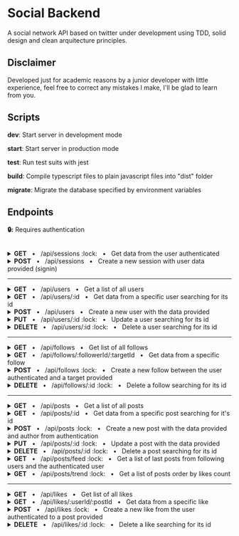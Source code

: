 # Social Backend

A social network API based on twitter under development using TDD, solid design and clean arquitecture principles.

## Disclaimer

Developed just for academic reasons by a junior developer with little experience, feel free to correct any mistakes I make, I'll be glad to learn from you.

## Scripts

**dev**: Start server in development mode

**start**: Start server in production mode

**test**: Run test suits with jest

**build**: Compile typescript files to plain javascript files into "dist" folder

**migrate**: Migrate the database specified by environment variables

## Endpoints

**:lock::** Requires authentication

<br/>

<details>
<summary><b>GET</b> &nbsp; • &nbsp; /api/sessions :lock: &nbsp; • &nbsp; Get data from the user authenticated</summary>

### **Request**

```json
"header": {
    "authorization": "<string required> [Bearer JWT token]"
},
```

### **Response**

**Code** : `200 OK`

```json
"body": {
    "id": "<string> [User id]",
    "email": "<string> [User email]",
    "name": "<string> [User name]",
    "tag": "<string> [User tag]",
    "followers": "<number> [User followers count]",
    "following": "<number> [User following count]",
    "createdAt": "<Date> [User date/time of creation]",
    "updatedAt": "<Date> [User date/time of last update]"
}
```

</details>

<details>
<summary><b>POST</b> &nbsp; • &nbsp; /api/sessions &nbsp; • &nbsp; Create a new session with user data provided (signin)</summary>

### **Request**

```json
"body": {
    "email": "<string email max=50 required> [User email]",
    "password": "<string min=8 max=30 required> [User password]"
}
```

### **Response**

**Code** : `201 CREATED`

```json
"body": {
    "token": "<string> [JWT token]",
    "user": {
        "id": "<string> [User id]",
        "email": "<string> [User email]",
        "name": "<string> [User name]",
        "tag": "<string> [User tag]",
        "followers": "<number> [User followers count]",
        "following": "<number> [User following count]",
        "createdAt": "<Date> [User date/time of creation]",
        "updatedAt": "<Date> [User date/time of last update]"
    }
}
```

</details>

---

<details>
<summary><b>GET</b> &nbsp; • &nbsp; /api/users &nbsp; • &nbsp; Get a list of all users</summary>

### **Request**

```json
"query": {
    "page": "<number integer positive optional default=1> [Page]",
    "per-page": "<number integer positive max=30 optional default=10> [Users per page]",
    "leading": "<boolean> [Get only users with followers and order by followers count desc]"
}
```

### **Response**

**Code** : `200 OK`

```json
"header": {
    "x-total-count": "<number> [Total of users]",
    "x-total-pages": "<number> [Total of pages]"
}

"body": [
    {
        "id": "<string> [User id]",
        "name": "<string> [User name]",
        "tag": "<string> [User tag]",
        "followers": "<number> [User followers count]",
        "following": "<number> [User following count]",
        "createdAt": "<Date> [User date/time of creation]",
        "updatedAt": "<Date> [User date/time of last update]"
    }
]
```

</details>

<details>
<summary><b>GET</b> &nbsp; • &nbsp; /api/users/:id &nbsp; • &nbsp; Get data from a specific user searching for its id</summary>

### **Request**

```json
"params": {
    "id": "<string required> [User id]"
}
```

### **Response**

**Code** : `200 OK`

```json
"body": {
    "id": "<string> [User id]",
    "name": "<string> [User name]",
    "tag": "<string> [User tag]",
    "followers": "<number> [User followers count]",
    "following": "<number> [User following count]",
    "createdAt": "<Date> [User date/time of creation]",
    "updatedAt": "<Date> [User date/time of last update]"
}
```

</details>

<details>
<summary><b>POST</b> &nbsp; • &nbsp; /api/users &nbsp; • &nbsp; Create a new user with the data provided</summary>

### **Request**

```json
"body": {
    "email": "<string email max=50 required> [User email]",
    "name": "<string max=50 required> [User name]",
    "tag": "<string alphanum max=30 required> [User tag]",
    "password": "<string min=8 max=30 required> [User password]"
}
```

### **Response**

**Code** : `201 CREATED`

```json
"body": {
    "id": "<string> [User id]",
    "email": "<string> [User email]",
    "name": "<string> [User name]",
    "tag": "<string> [User tag]",
    "followers": "<number> [User followers count]",
    "following": "<number> [User following count]",
    "createdAt": "<Date> [User date/time of creation]",
    "updatedAt": "<Date> [User date/time of last update]"
}
```

</details>

<details>
<summary><b>PUT</b> &nbsp; • &nbsp; /api/users/:id :lock: &nbsp; • &nbsp; Update a user searching for its id</summary>

### **Request**

```json
"params": {
    "id": "<string required> [User id]"
},

"header": {
    "authorization": "<string bearer token required> [Bearer JWT token]"
},

"body": {
    "email": "<string email max=50 required> [User email]",
    "password": "<string min=8 max=30 required> [User password]"
}
```

### **Response**

**Code** : `200 OK`

```json
"body": {
    "id": "<string> [User id]",
    "email": "<string> [User email]",
    "name": "<string> [User name]",
    "tag": "<string> [User tag]",
    "followers": "<number> [User followers count]",
    "following": "<number> [User following count]",
    "createdAt": "<Date> [User date/time of creation]",
    "updatedAt": "<Date> [User date/time of last update]"
}
```

</details>

<details>
<summary><b>DELETE</b> &nbsp; • &nbsp; /api/users/:id :lock: &nbsp; • &nbsp; Delete a user searching for its id</summary>

### **Request**

```json
"params": {
    "id": "<string required> [User id]"
},

"header": {
    "authorization": "<string bearer token required> [Bearer JWT token]"
},
```

### **Response**

**Code** : `200 OK`

```json

```

</details>

---

<details>
<summary><b>GET</b> &nbsp; • &nbsp; /api/follows &nbsp; • &nbsp; Get list of all follows</summary>

### **Request**

```json
"query": {
    "page": "<number integer positive optional default=1> [Page]",
    "per-page": "<number integer positive max=30 optional default=10> [Follows per page]",
    "follower-id": "<string optional> [User follower id]",
    "target-id": "<string optional> [User target id]"
},
```

### **Response**

**Code** : `200 OK`

```json
"body": [
    {
        "id": "<string> [Follow id]",
        "follower": {
            "id": "<string> [User follower id]",
            "name": "<string> [User follower name]",
            "tag": "<string> [User follower tag]",
            "createdAt": "<Date> [User follower date/time of creation]",
            "updatedAt": "<Date> [User follower date/time of last update]"
        },
        "target": {
            "id": "<string> [User following id]",
            "name": "<string> [User following name]",
            "tag": "<string> [User following tag]",
            "createdAt": "<Date> [User following date/time of creation]",
            "updatedAt": "<Date> [User following date/time of last update]"
        },
        "createdAt": "<Date> [Follow date/time of creation]",
    }
]
```

</details>

<details>
<summary><b>GET</b> &nbsp; • &nbsp; /api/follows/:followerId/:targetId &nbsp; • &nbsp; Get data from a specific follow</summary>

### **Request**

```json
"params": {
    "followerId": "<string required> [User follower id]",
    "targetId": "<string required> [User target id]"
},
```

### **Response**

**Code** : `200 OK`

```json
"body": {
    "id": "<string> [Follow id]",
    "follower": {
        "id": "<string> [User follower id]",
        "name": "<string> [User follower name]",
        "tag": "<string> [User follower tag]",
        "createdAt": "<Date> [User follower date/time of creation]",
        "updatedAt": "<Date> [User follower date/time of last update]"
    },
    "target": {
        "id": "<string> [User following id]",
        "name": "<string> [User following name]",
        "tag": "<string> [User following tag]",
        "createdAt": "<Date> [User following date/time of creation]",
        "updatedAt": "<Date> [User following date/time of last update]"
    },
    "createdAt": "<Date> [Follow date/time of creation]",
}
```

</details>

<details>
<summary><b>POST</b> &nbsp; • &nbsp; /api/follows :lock: &nbsp; • &nbsp; Create a new follow between the user authenticated and a target provided</summary>

### **Request**

```json
"header": {
    "authorization": "<string bearer token required> [Bearer JWT token]"
},

"body": {
    "targetId": "<string required> [User target id]",
}
```

### **Response**

**Code** : `201 CREATED`

```json
"body": {
    "id": "<string> [Follow id]",
    "follower": {
        "id": "<string> [User follower id]",
        "name": "<string> [User follower name]",
        "tag": "<string> [User follower tag]",
        "createdAt": "<Date> [User follower date/time of creation]",
        "updatedAt": "<Date> [User follower date/time of last update]"
    },
    "target": {
        "id": "<string> [User following id]",
        "name": "<string> [User following name]",
        "tag": "<string> [User following tag]",
        "createdAt": "<Date> [User following date/time of creation]",
        "updatedAt": "<Date> [User following date/time of last update]"
    },
    "createdAt": "<Date> [Follow date/time of creation]",
}
```

</details>

<details>
<summary><b>DELETE</b> &nbsp; • &nbsp; /api/follows/:id :lock: &nbsp; • &nbsp; Delete a follow searching for its id</summary>

### **Request**

```json
"header": {
    "authorization": "<string bearer token required> [Bearer JWT token]"
},

"params": {
    "id": "<string required> [Follow id]",
}
```

### **Response**

**Code** : `201 CREATED`

```json

```

</details>

---

<details>
<summary><b>GET</b> &nbsp; • &nbsp; /api/posts &nbsp; • &nbsp; Get a list of all posts</summary>

### **Request**

```json
"query": {
    "page": "<number integer positive optional default=1> [Page]",
    "per-page": "<number integer positive optional max=30 default=10> [Posts per page]",
    "author-id": "<string optional> [User author id]"
},
```

### **Response**

**Code** : `200 OK`

```json
"body": [
    {
        "id": "<string> [Post id]",
        "text": "<string> [Post text]",
        "likes": "<number> [Post likes count]",
        "author": {
            "id": "<string> [User author id]",
            "name": "<string> [User author name]",
            "tag": "<string> [User author tag]",
            "createdAt": "<Date> [User author date/time of creation]",
            "updatedAt": "<Date> [User author date/time of last update]"
        },
        "createdAt": "<Date> [Post date/time of creation]",
        "updatedAt": "<Date> [Post date/time of last update]"
    }
]
```

</details>

<details>
<summary><b>GET</b> &nbsp; • &nbsp; /api/posts/:id &nbsp; • &nbsp; Get data from a specific post searching for it's id</summary>

### **Request**

```json
"params": {
    "id": "<string required> [Post id]"
},
```

### **Response**

**Code** : `200 OK`

```json
"body": {
    "id": "<string> [Post id]",
    "text": "<string> [Post text]",
    "likes": "<number> [Post likes count]",
    "author": {
        "id": "<string> [User author id]",
        "name": "<string> [User author name]",
        "tag": "<string> [User author tag]",
        "createdAt": "<Date> [User author date/time of creation]",
        "updatedAt": "<Date> [User author date/time of last update]"
    },
    "createdAt": "<Date> [Post date/time of creation]",
    "updatedAt": "<Date> [Post date/time of last update]"
}
```

</details>

<details>
<summary><b>POST</b> &nbsp; • &nbsp; /api/posts :lock: &nbsp; • &nbsp; Create a new post with the data provided and author from authentication</summary>

### **Request**

```json
"header": {
    "authorization": "<string bearer token required> [Bearer JWT token]"
},

"body": {
    "text": "<string max=256 required> [Post text]",
}
```

### **Response**

**Code** : `201 CREATED`

```json
"body": {
    "id": "<string> [Post id]",
    "text": "<string> [Post text]",
    "likes": "<number> [Post likes count]",
    "author": {
        "id": "<string> [User author id]",
        "email": "<string> [User email]",
        "name": "<string> [User author name]",
        "tag": "<string> [User author tag]",
        "createdAt": "<Date> [User author date/time of creation]",
        "updatedAt": "<Date> [User author date/time of last update]"
    },
    "createdAt": "<Date> [Post date/time of creation]",
    "updatedAt": "<Date> [Post date/time of last update]"
}
```

</details>

<details>
<summary><b>PUT</b> &nbsp; • &nbsp; /api/posts/:id :lock: &nbsp; • &nbsp; Update a post with the data provided</summary>

### **Request**

```json
"header": {
    "authorization": "<string bearer token required> [Bearer JWT token]"
},

"params": {
    "id": "<string required> [Post id]"
}

"body": {
    "text": "<string max=256 required> [Post text]",
}
```

### **Response**

**Code** : `201 CREATED`

```json
"body": {
    "id": "<string> [Post id]",
    "text": "<string> [Post text]",
    "likes": "<number> [Post likes count]",
    "author": {
        "id": "<string> [User author id]",
        "email": "<string> [User email]",
        "name": "<string> [User author name]",
        "tag": "<string> [User author tag]",
        "createdAt": "<Date> [User author date/time of creation]",
        "updatedAt": "<Date> [User author date/time of last update]"
    },
    "createdAt": "<Date> [Post date/time of creation]",
    "updatedAt": "<Date> [Post date/time of last update]"
}
```

</details>

<details>
<summary><b>DELETE</b> &nbsp; • &nbsp; /api/posts/:id :lock: &nbsp; • &nbsp; Delete a post searching for its id</summary>

### **Request**

```json
"header": {
    "authorization": "<string bearer token required> [Bearer JWT token]"
},

"params": {
    "id": "<string required> [Post id]"
},

"header": {
    "authorization": "<string bearer token required> [Bearer JWT token]"
},
```

### **Response**

**Code** : `200 OK`

```json

```

</details>

<details>
<summary><b>GET</b> &nbsp; • &nbsp; /api/posts/feed :lock: &nbsp; • &nbsp; Get a list of last posts from following users and the authenticated user</summary>

### **Request**

```json
"header": {
    "authorization": "<string bearer token required> [Bearer JWT token]"
},

"query": {
    "page": "<number integer positive optional default=1> [Page]",
    "per-page": "<number integer positive optional max=30 default=10> [Posts per page]"
},
```

### **Response**

**Code** : `200 OK`

```json
"body": [
    {
        "id": "<string> [Post id]",
        "text": "<string> [Post text]",
        "likes": "<number> [Post likes count]",
        "author": {
            "id": "<string> [User author id]",
            "name": "<string> [User author name]",
            "tag": "<string> [User author tag]",
            "createdAt": "<Date> [User author date/time of creation]",
            "updatedAt": "<Date> [User author date/time of last update]"
        },
        "createdAt": "<Date> [Post date/time of creation]",
        "updatedAt": "<Date> [Post date/time of last update]"
    }
]
```

</details>

<details>
<summary><b>GET</b> &nbsp; • &nbsp; /api/posts/trend :lock: &nbsp; • &nbsp; Get a list of posts order by likes count</summary>

### **Request**

```json
"query": {
    "page": "<number integer positive optional default=1> [Page]",
    "per-page": "<number integer positive optional max=30 default=10> [Posts per page]"
},
```

### **Response**

**Code** : `200 OK`

```json
"body": [
    {
        "id": "<string> [Post id]",
        "text": "<string> [Post text]",
        "likes": "<number> [Post likes count]",
        "author": {
            "id": "<string> [User author id]",
            "name": "<string> [User author name]",
            "tag": "<string> [User author tag]",
            "createdAt": "<Date> [User author date/time of creation]",
            "updatedAt": "<Date> [User author date/time of last update]"
        },
        "createdAt": "<Date> [Post date/time of creation]",
        "updatedAt": "<Date> [Post date/time of last update]"
    }
]
```

</details>

---

<details>
<summary><b>GET</b> &nbsp; • &nbsp; /api/likes &nbsp; • &nbsp; Get list of all likes</summary>

### **Request**

```json
"query": {
    "page": "<number integer positive optional default=1> [Page]",
    "per-page": "<number integer positive max=30 optional default=10> [Follows per page]",
    "user-id": "<string optional> [User id]",
    "post-id": "<string optional> [Post id]"
},
```

### **Response**

**Code** : `200 OK`

```json
"body": [
    {
        "id": "<string> [Like id]",
        "user": {
            "id": "<string> [User id]",
            "name": "<string> [User name]",
            "tag": "<string> [User tag]",
            "createdAt": "<Date> [User date/time of creation]",
            "updatedAt": "<Date> [User date/time of last update]"
        },
        "post": {
            "id": "<string> [Post id]",
            "text": "<string> [Post text]",
            "author": {
                "id": "<string> [User author id]",
                "name": "<string> [User author name]",
                "tag": "<string> [User author tag]",
                "createdAt": "<Date> [User author date/time of creation]",
                "updatedAt": "<Date> [User author date/time of last update]"
            },
            "createdAt": "<Date> [Post date/time of creation]",
            "updatedAt": "<Date> [Post date/time of last update]"
        },
        "createdAt": "<Date> [Like date/time of creation]",
    }
]
```

</details>

<details>
<summary><b>GET</b> &nbsp; • &nbsp; /api/likes/:userId/:postId &nbsp; • &nbsp; Get data from a specific like</summary>

### **Request**

```json
"params": {
    "userId": "<string required> [User id]",
    "postId": "<string required> [Post id]"
},
```

### **Response**

**Code** : `200 OK`

```json
"body": {
    "id": "<string> [Like id]",
    "user": {
        "id": "<string> [User id]",
        "name": "<string> [User name]",
        "tag": "<string> [User tag]",
        "createdAt": "<Date> [User date/time of creation]",
        "updatedAt": "<Date> [User date/time of last update]"
    },
    "post": {
        "id": "<string> [Post id]",
        "text": "<string> [Post text]",
        "author": {
            "id": "<string> [User author id]",
            "name": "<string> [User author name]",
            "tag": "<string> [User author tag]",
            "createdAt": "<Date> [User author date/time of creation]",
            "updatedAt": "<Date> [User author date/time of last update]"
        },
        "createdAt": "<Date> [Post date/time of creation]",
        "updatedAt": "<Date> [Post date/time of last update]"
    },
    "createdAt": "<Date> [Like date/time of creation]",
}
```

</details>

<details>
<summary><b>POST</b> &nbsp; • &nbsp; /api/likes :lock: &nbsp; • &nbsp; Create a new like from the user authenticated to a post provided</summary>

### **Request**

```json
"header": {
    "authorization": "<string bearer token required> [Bearer JWT token]"
},

"body": {
    "targetId": "<string required> [User target id]",
}
```

### **Response**

**Code** : `201 CREATED`

```json
"body": {
    "id": "<string> [Like id]",
    "user": {
        "id": "<string> [User id]",
        "name": "<string> [User name]",
        "tag": "<string> [User tag]",
        "createdAt": "<Date> [User date/time of creation]",
        "updatedAt": "<Date> [User date/time of last update]"
    },
    "post": {
        "id": "<string> [Post id]",
        "text": "<string> [Post text]",
        "author": {
            "id": "<string> [User author id]",
            "name": "<string> [User author name]",
            "tag": "<string> [User author tag]",
            "createdAt": "<Date> [User author date/time of creation]",
            "updatedAt": "<Date> [User author date/time of last update]"
        },
        "createdAt": "<Date> [Post date/time of creation]",
        "updatedAt": "<Date> [Post date/time of last update]"
    },
    "createdAt": "<Date> [Like date/time of creation]",
}
```

</details>

</details>

<details>
<summary><b>DELETE</b> &nbsp; • &nbsp; /api/likes/:id :lock: &nbsp; • &nbsp; Delete a like searching for its id</summary>

### **Request**

```json
"header": {
    "authorization": "<string bearer token required> [Bearer JWT token]"
},

"params": {
    "id": "<string required> [Like id]",
}
```

### **Response**

**Code** : `201 CREATED`

```json

```

</details>
